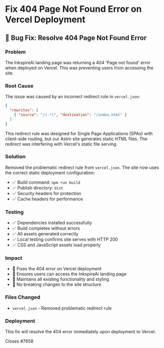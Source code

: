 # Fix 404 Page Not Found Error on Vercel Deployment

## 🐛 Bug Fix: Resolve 404 Page Not Found Error

### Problem
The InkspireAi landing page was returning a 404 'Page not found' error when deployed on Vercel. This was preventing users from accessing the site.

### Root Cause
The issue was caused by an incorrect redirect rule in `vercel.json`:

```json
{
  "rewrites": [
    { "source": "/(.*)", "destination": "/index.html" }
  ]
}
```

This redirect rule was designed for Single Page Applications (SPAs) with client-side routing, but our Astro site generates static HTML files. The redirect was interfering with Vercel's static file serving.

### Solution
Removed the problematic redirect rule from `vercel.json`. The site now uses the correct static deployment configuration:

- ✅ Build command: `npm run build`
- ✅ Publish directory: `dist`
- ✅ Security headers for protection
- ✅ Cache headers for performance

### Testing
- ✅ Dependencies installed successfully
- ✅ Build completes without errors
- ✅ All assets generated correctly
- ✅ Local testing confirms site serves with HTTP 200
- ✅ CSS and JavaScript assets load properly

### Impact
- 🚀 Fixes the 404 error on Vercel deployment
- 🚀 Ensures users can access the InkspireAi landing page
- 🚀 Maintains all existing functionality and styling
- 🚀 No breaking changes to the site structure

### Files Changed
- `vercel.json` - Removed problematic redirect rule

### Deployment
This fix will resolve the 404 error immediately upon deployment to Vercel.

Closes #7658